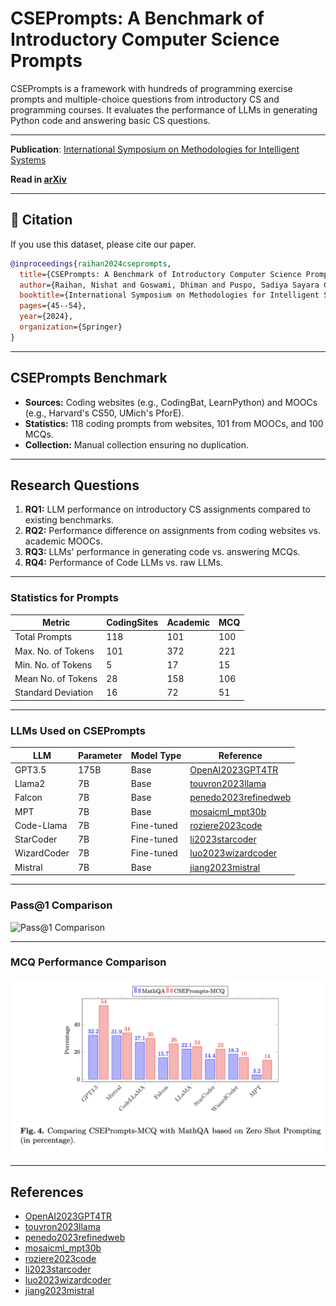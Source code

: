 # CSEPrompts: A Benchmark of Introductory Computer Science Prompts

CSEPrompts is a framework with hundreds of programming exercise prompts and multiple-choice questions from introductory CS and programming courses. It evaluates the performance of LLMs in generating Python code and answering basic CS questions.

---

**Publication**: [International Symposium on Methodologies for Intelligent Systems](https://link.springer.com/book/10.1007/978-3-031-62700-2) 

**Read in [arXiv](https://arxiv.org/pdf/2404.02540)** 

---

## 📝 Citation

If you use this dataset, please cite our paper.

```bibtex
@inproceedings{raihan2024cseprompts,
  title={CSEPrompts: A Benchmark of Introductory Computer Science Prompts},
  author={Raihan, Nishat and Goswami, Dhiman and Puspo, Sadiya Sayara Chowdhury and Newman, Christian and Ranasinghe, Tharindu and Zampieri, Marcos},
  booktitle={International Symposium on Methodologies for Intelligent Systems},
  pages={45--54},
  year={2024},
  organization={Springer}
}
```



---

## CSEPrompts Benchmark
- **Sources:** Coding websites (e.g., CodingBat, LearnPython) and MOOCs (e.g., Harvard's CS50, UMich's PforE).
- **Statistics:** 118 coding prompts from websites, 101 from MOOCs, and 100 MCQs.
- **Collection:** Manual collection ensuring no duplication.

---


## Research Questions
1. **RQ1:** LLM performance on introductory CS assignments compared to existing benchmarks.
2. **RQ2:** Performance difference on assignments from coding websites vs. academic MOOCs.
3. **RQ3:** LLMs' performance in generating code vs. answering MCQs.
4. **RQ4:** Performance of Code LLMs vs. raw LLMs.

---


### Statistics for Prompts
| Metric             | CodingSites | Academic | MCQ |
|--------------------|-------------|----------|-----|
| Total Prompts      | 118         | 101      | 100 |
| Max. No. of Tokens | 101         | 372      | 221 |
| Min. No. of Tokens | 5           | 17       | 15  |
| Mean No. of Tokens | 28          | 158      | 106 |
| Standard Deviation | 16          | 72       | 51  |

---

### LLMs Used on CSEPrompts
| LLM        | Parameter | Model Type | Reference                                   |
|------------|-----------|------------|---------------------------------------------|
| GPT3.5     | 175B      | Base       | [OpenAI2023GPT4TR](https://arxiv.org/abs/2303.08774) |
| Llama2     | 7B        | Base       | [touvron2023llama](https://arxiv.org/abs/2307.09288) |
| Falcon     | 7B        | Base       | [penedo2023refinedweb](https://arxiv.org/abs/2306.14898) |
| MPT        | 7B        | Base       | [mosaicml_mpt30b](https://arxiv.org/abs/2308.00325) |
| Code-Llama | 7B        | Fine-tuned | [roziere2023code](https://arxiv.org/abs/2308.12950) |
| StarCoder  | 7B        | Fine-tuned | [li2023starcoder](https://arxiv.org/abs/2305.06161) |
| WizardCoder| 7B        | Fine-tuned | [luo2023wizardcoder](https://arxiv.org/abs/2306.08568) |
| Mistral    | 7B        | Base       | [jiang2023mistral](https://arxiv.org/abs/2310.06825) |

---


### Pass@1 Comparison
![Pass@1 Comparison](/images/passat1_comparison.png)

---

### MCQ Performance Comparison
![MCQ Performance Comparison](/images/mcq_performance.png)

---

## References
- [OpenAI2023GPT4TR](https://arxiv.org/abs/2303.08774)
- [touvron2023llama](https://arxiv.org/abs/2307.09288)
- [penedo2023refinedweb](https://arxiv.org/abs/2306.14898)
- [mosaicml_mpt30b](https://arxiv.org/abs/2308.00325)
- [roziere2023code](https://arxiv.org/abs/2308.12950)
- [li2023starcoder](https://arxiv.org/abs/2305.06161)
- [luo2023wizardcoder](https://arxiv.org/abs/2306.08568)
- [jiang2023mistral](https://arxiv.org/abs/2310.06825)

